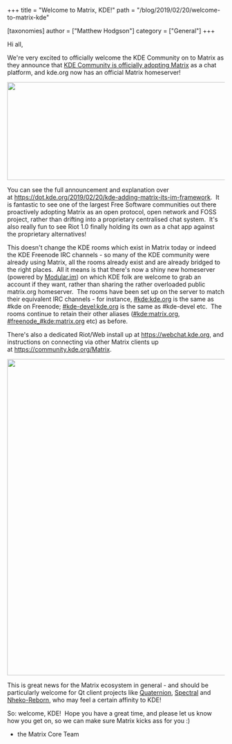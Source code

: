 +++
title = "Welcome to Matrix, KDE!"
path = "/blog/2019/02/20/welcome-to-matrix-kde"

[taxonomies]
author = ["Matthew Hodgson"]
category = ["General"]
+++

Hi all,

We're very excited to officially welcome the KDE Community on to Matrix as they announce that <a href="https://dot.kde.org/2019/02/20/kde-adding-matrix-its-im-framework">KDE Community is officially adopting Matrix</a> as a chat platform, and kde.org now has an official Matrix homeserver!

<a href="https://dot.kde.org/2019/02/20/kde-adding-matrix-its-im-framework"><img class="aligncenter wp-image-4015" src="/blog/wp-content/uploads/2019/02/kde-matrix-1-1024x355.png" alt="" width="653" height="226" /></a>

You can see the full announcement and explanation over at <a href="https://dot.kde.org/2019/02/20/kde-adding-matrix-its-im-framework">https://dot.kde.org/2019/02/20/kde-adding-matrix-its-im-framework</a>.  It is fantastic to see one of the largest Free Software communities out there proactively adopting Matrix as an open protocol, open network and FOSS project, rather than drifting into a proprietary centralised chat system.  It's also really fun to see Riot 1.0 finally holding its own as a chat app against the proprietary alternatives!

This doesn't change the KDE rooms which exist in Matrix today or indeed the KDE Freenode IRC channels - so many of the KDE community were already using Matrix, all the rooms already exist and are already bridged to the right places.  All it means is that there's now a shiny new homeserver (powered by <a href="https://modular.im">Modular.im</a>) on which KDE folk are welcome to grab an account if they want, rather than sharing the rather overloaded public matrix.org homeserver.  The rooms have been set up on the server to match their equivalent IRC channels - for instance, <a href="https://matrix.to/#/#kde:kde.org">#kde:kde.org</a> is the same as #kde on Freenode; <a href="https://matrix.to/#/#kde-devel:kde.org">#kde-devel:kde.org</a> is the same as #kde-devel etc.  The rooms continue to retain their other aliases (<a href="https://matrix.to/#/#kde:matrix.org">#kde:matrix.org</a>, <a href="https://matrix.to/#/#freenode_#kde:matrix.org">#freenode_#kde:matrix.org</a> etc) as before.

There's also a dedicated Riot/Web install up at <a href="https://webchat.kde.org">https://webchat.kde.org</a>, and instructions on connecting via other Matrix clients up at <a href="https://community.kde.org/Matrix">https://community.kde.org/Matrix</a>.

<a href="/blog/wp-content/uploads/2019/02/Screenshot-2019-02-20-at-01.56.40.png"><img class="aligncenter wp-image-4020" src="/blog/wp-content/uploads/2019/02/Screenshot-2019-02-20-at-01.56.40-1024x898.png" alt="" width="832" height="730" /></a>

This is great news for the Matrix ecosystem in general - and should be particularly welcome for Qt client projects like <a href="https://github.com/QMatrixClient/Quaternion">Quaternion</a>, <a href="https://gitlab.com/spectral-im/spectral">Spectral</a> and <a href="https://github.com/Nheko-Reborn/nheko">Nheko-Reborn</a>, who may feel a certain affinity to KDE!

So: welcome, KDE!  Hope you have a great time, and please let us know how you get on, so we can make sure Matrix kicks ass for you :)

- the Matrix Core Team
